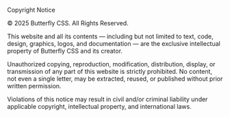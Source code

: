 Copyright Notice

© 2025 Butterfly CSS. All Rights Reserved.

This website and all its contents — including but not limited to text, code, design, graphics, logos, and documentation — are the exclusive intellectual property of Butterfly CSS and its creator.

Unauthorized copying, reproduction, modification, distribution, display, or transmission of any part of this website is strictly prohibited. No content, not even a single letter, may be extracted, reused, or published without prior written permission.

Violations of this notice may result in civil and/or criminal liability under applicable copyright, intellectual property, and international laws.
